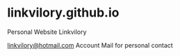 # linkvilory.github.io
Personal Website Linkvilory

linkvilory@hotmail.com Account Mail for personal contact
